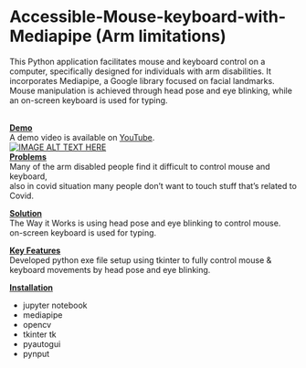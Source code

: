 # Accessible-Mouse-keyboard-with-Mediapipe (Arm limitations)
This Python application facilitates mouse and keyboard control on a computer, specifically designed for individuals with arm disabilities. It incorporates Mediapipe, a Google library focused on facial landmarks. Mouse manipulation is achieved through head pose and eye blinking, while an on-screen keyboard is used for typing.
<br><br>

<u><strong>Demo</strong></u><br>
A demo video is available on <a href="https://www.youtube.com/watch?v=GSMbWR6Fl08" target="_blank">YouTube</a>.
<br>
[![IMAGE ALT TEXT HERE](https://img.youtube.com/vi/YOUTUBE_VIDEO_ID_HERE/0.jpg)](https://www.youtube.com/watch?v=GSMbWR6Fl08)
<br>
<u><strong>Problems</strong></u><br>
Many of the arm disabled people find it difficult to control mouse and keyboard,<br>
also in covid situation many people don’t want to touch stuff that’s related to Covid.<br>

<u><strong>Solution</strong></u> <br>
The Way it Works is using head pose and eye blinking to control mouse.<br>
on-screen keyboard is used for typing.<br>

<u><strong>Key Features</strong></u><br>
Developed python exe file setup using tkinter to fully control mouse & keyboard movements by head pose and eye blinking.<br>

<u><strong>Installation</strong></u><br>
<ul>
<li>jupyter notebook</li>
<li>mediapipe</li>
<li>opencv</li>
<li>tkinter tk</li>
<li>pyautogui</li>
<li>pynput</li>
</ul>
